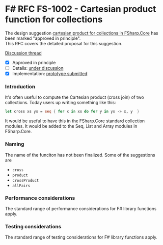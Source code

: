
# F# RFC FS-1002 - Cartesian product function for collections

The design suggestion [cartesian product for collections in FSharp.Core](http://fslang.uservoice.com/forums/245727-f-language/suggestions/7184398-cartesian-product-function-for-collections) has been marked "approved in principle".  
This RFC covers the detailed proposal for this suggestion.

[Discussion thread](https://github.com/fsharp/FSharpLangDesign/issues/47)

* [x] Approved in principle
* [ ] Details: [under discussion](https://github.com/fsharp/FSharpLangDesign/issues/47)
* [x] Implementation: [prototype submitted](https://github.com/Microsoft/visualfsharp/pull/989)

### Introduction

It's often useful to compute the Cartesian product (cross join) of two collections. Today users up writing something like this:

```fsharp
let cross xs ys = seq { for x in xs do for y in ys -> x, y  }
```

It would be useful to have this in the FSharp.Core standard collection modules.  It would be added to 
the Seq, List and Array modules in FSharp.Core.

### Naming 

The name of the funciton has not been finalized.  Some of the suggestions are

* ``cross``
* ``product``
* ``crossProduct``
* ``allPairs``

### Performance considerations

The standard range of performance considerations for F# library functions apply.

### Testing considerations

The standard range of testing  considerations for F# library functions apply.


